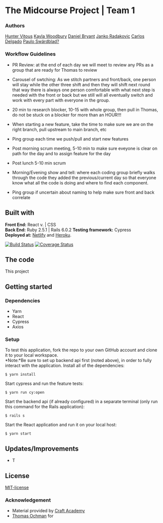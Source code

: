 # The Midcourse Project | Team 1
### Authors
[Hunter Vitous](https://github.com/hmvitous)
[Kayla Woodbury](https://github.com/kaylawoodbury) 
[Daniel Bryant](https://github.com/DanielGITB)
[Janko Radakovic](https://github.com/MadFarmer101)
[Carlos Delgado](https://github.com/Carltesio)
[Paulo Swärdblad?](https://github.com/pauloswardblad) 
 

### Workflow Guidelines
 - PR Review: at the end of each day we will meet to review any PRs as a group that are ready for Thomas to review

 - Carousel of swtching: As we stitch partners and front/back, one person will stay while the other three shift and then they will shift next round that way there is always one person comfortable with what next step is needed with the front or back but we still will all eventually switch and work with every part with everyone in the group.

 - 20 min to research blocker, 10-15 with whole group, then pull in Thomas, do not be stuck on a blocker for more than an HOUR!!!

- When starting a new feature, take the time to make sure we are on the right branch, pull upstream to main branch, etc

- Ping group each time we push/pull and start new features

- Post morning scrum meeting, 5-10 min to make sure eveyone is clear on path for the day and to assign feature for the day

- Post lunch 5-10 min scrum

- Morning/Evening show and tell: where each coding group briefly walks through the code they added the previous/current day so that everyone know what all the code is doing and where to find each component.

- Ping group if uncertain about naming to help make sure front and back correlate


## Built with
**Front End:** React v. | CSS  
**Back End:** Ruby 2.5.1 | Rails 6.0.2 
**Testing framework:** Cypress  
**Deployed at:** [Netlify](https://tippler-team1.netlify.app/) and [Heroku](h).

[![Build Status](https://semaphoreci.com/api/v1/hmvitous/cocktails_client_team_1/branches/master/badge.svg)](https://semaphoreci.com/hmvitous/cocktails_client_team_1)
[![Coverage Status](https://coveralls.io/repos/github/CraftAcademy/cocktails_api_team_1/badge.svg?branch=master)](https://coveralls.io/github/CraftAcademy/cocktails_api_team_1?branch=master)



## The code   
This project 

## Getting started
### Dependencies  
* Yarn
* React
* Cypress
* Axios

### Setup   
To test this application, fork the repo to your own GitHub account and clone it to your local workspace. </br>
*Note:*Be sure to set up backend api first (noted above), in order to fully interact with the application. 
Install all of the dependencies:    
```
$ yarn install
```  
Start cypress and run the feature tests:  
```
$ yarn run cy:open
```
Start the backend api (if already configured) in a separate terminal (only run this command for the Rails application):
```
$ rails s
```
Start the React application and run it on your local host:
```
$ yarn start
```

## Updates/Improvements   
- T

## License  
[MIT-license](https://en.wikipedia.org/wiki/MIT_License)

### Acknowledgement  
- Material provided by [Craft Academy](https://craftacademy.se)
- [Thomas Ochman]() for 
